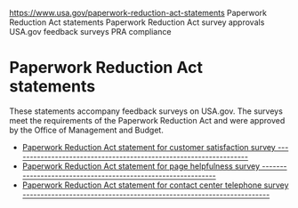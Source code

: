 

https://www.usa.gov/paperwork-reduction-act-statements
Paperwork Reduction Act statements
Paperwork Reduction Act survey approvals
USA.gov feedback surveys PRA compliance

Paperwork Reduction Act statements
==================================

These statements accompany feedback surveys on USA.gov. The surveys meet the requirements of the Paperwork Reduction Act and were approved by the Office of Management and Budget.

* [Paperwork Reduction Act statement for customer satisfaction survey
  ------------------------------------------------------------------](https://www.usa.gov/pra-statement-csat)
* [Paperwork Reduction Act statement for page helpfulness survey
  -------------------------------------------------------------](https://www.usa.gov/pra-statement-helpfulness)
* [Paperwork Reduction Act statement for contact center telephone survey
  ---------------------------------------------------------------------](https://www.usa.gov/pra-statement)
